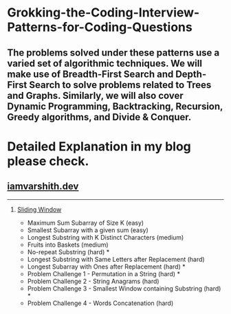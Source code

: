 # Grokking-the-Coding-Interview-Patterns-for-Coding-Questions
The problems solved under these patterns use a varied set of algorithmic techniques.
We will make use of Breadth-First Search and Depth-First Search to solve problems related to Trees and Graphs. 
Similarly, we will also cover Dynamic Programming, Backtracking, Recursion, Greedy algorithms, and Divide &amp; Conquer.
------------

# Detailed Explanation in my blog please check.
## [iamvarshith.dev](http://iamvarshith.dev "iamvarshith.dev") 

------------

1. [Sliding Window](https://github.com/iamvarshith/Grokking-the-Coding-Interview-Patterns-for-Coding-Questions/tree/master/Sliding_window "Sliding Window")
	
   -  Maximum Sum Subarray of Size K (easy)
   -  Smallest Subarray with a given sum (easy)
   - Longest Substring with K Distinct Characters (medium)
   - Fruits into Baskets (medium)
   - No-repeat Substring (hard) *
   - Longest Substring with Same Letters after Replacement (hard)
   - Longest Subarray with Ones after Replacement (hard) *
   - Problem Challenge 1 - Permutation in a String (hard) *
   - Problem Challenge 2 - String Anagrams (hard)
   - Problem Challenge 3 - Smallest Window containing Substring (hard) *
   - Problem Challenge 4 - Words Concatenation (hard)


